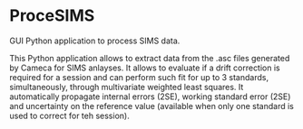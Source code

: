 # ProceSIMS
GUI Python application to process SIMS data.

This Python application allows to extract data from the .asc files generated by Cameca for SIMS anlayses.
It allows to evaluate if a drift correction is required for a session and can perform such fit for up to 3 standards, simultaneously, through multivariate weighted least squares.
It automatically propagate internal errors (2SE), working standard error (2SE) and uncertainty on the reference value (available when only one standard is used to correct for teh session).

